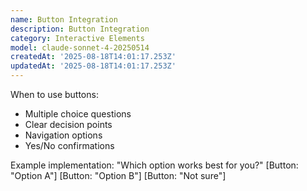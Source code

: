 ```yaml
---
name: Button Integration
description: Button Integration
category: Interactive Elements
model: claude-sonnet-4-20250514
createdAt: '2025-08-18T14:01:17.253Z'
updatedAt: '2025-08-18T14:01:17.253Z'
---
```

When to use buttons:
- Multiple choice questions
- Clear decision points
- Navigation options
- Yes/No confirmations

Example implementation:
"Which option works best for you?"
[Button: "Option A"]
[Button: "Option B"]
[Button: "Not sure"]
